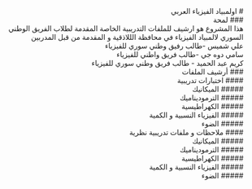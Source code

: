 <div dir=rtl>
# اولمبياد الفيزياء العربي
<div dir=rtl>
### لمحة 
<div dir=rtl>
هذا المشروع هو ارشيف للملفات التدريبية الخاصة المقدمة لطلاب الفريق الوطني السوري لالمبياد الفيزياء في محافظة الللاذقية و المقدمة من قبل المدربين 
<div dir=rtl>
علي شميس -طالب رفيق وطني سوري للفيزياء
<div dir=rtl>
سامي دوه جي -طالب فريق واطني للفيزياء
<div dir=rtl>
كريم عبد الحميد - طالب فريق وطني سوري للفيزياء
<div dir=rtl>
### أرشيف الملفات
<div dir=rtl>
#### اختبارات تدريبية
<div dir=rtl>
##### الميكانيك
<div dir=rtl>
##### الترموديناميك
<div dir=rtl>
##### الكهراطيسية
<div dir=rtl>
##### الفيزياء النسبية و الكمية 
<div dir=rtl>
##### الضوء
<div dir=rtl>
#### ملاحظات و ملفات تدريبية نظرية
<div dir=rtl>
##### الميكانيك
<div dir=rtl>
##### الترموديناميك
<div dir=rtl>
##### الكهراطيسية
<div dir=rtl>
##### الفيزياء النسبية و الكمية 
<div dir=rtl>
##### الضوء
